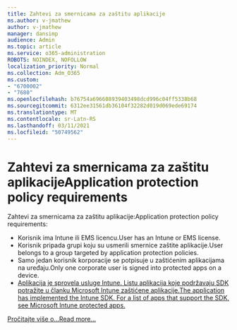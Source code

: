 ```yaml
---
title: Zahtevi za smernicama za zaštitu aplikacije
ms.author: v-jmathew
author: v-jmathew
manager: dansimp
audience: Admin
ms.topic: article
ms.service: o365-administration
ROBOTS: NOINDEX, NOFOLLOW
localization_priority: Normal
ms.collection: Adm_O365
ms.custom:
- "6700002"
- "7680"
ms.openlocfilehash: b76754a696608939403498dcd996c04ff5338b68
ms.sourcegitcommit: 6312ee31561db36104f32282d019d069ede69174
ms.translationtype: MT
ms.contentlocale: sr-Latn-RS
ms.lasthandoff: 03/11/2021
ms.locfileid: "50749562"
---
```

# <a name="application-protection-policy-requirements"></a><span data-ttu-id="76b5d-102">Zahtevi za smernicama za zaštitu aplikacije</span><span class="sxs-lookup"><span data-stu-id="76b5d-102">Application protection policy requirements</span></span>

<span data-ttu-id="76b5d-103">Zahtevi za smernicama za zaštitu aplikacije:</span><span class="sxs-lookup"><span data-stu-id="76b5d-103">Application protection policy requirements:</span></span>

- <span data-ttu-id="76b5d-104">Korisnik ima Intune ili EMS licencu.</span><span class="sxs-lookup"><span data-stu-id="76b5d-104">User has an Intune or EMS license.</span></span>
- <span data-ttu-id="76b5d-105">Korisnik pripada grupi koju su usmerili smernice zaštite aplikacije.</span><span class="sxs-lookup"><span data-stu-id="76b5d-105">User belongs to a group targeted by application protection policies.</span></span>
- <span data-ttu-id="76b5d-106">Samo jedan korisnik korporacije se potpisuje u zaštićenim aplikacijama na uređaju.</span><span class="sxs-lookup"><span data-stu-id="76b5d-106">Only one corporate user is signed into protected apps on a device.</span></span>
- [<span data-ttu-id="76b5d-107">Aplikacija je sprovela usluge Intune. Listu aplikacija koje podržavaju SDK potražite u članku Microsoft Intune zaštićene aplikacije.</span><span class="sxs-lookup"><span data-stu-id="76b5d-107">The application has implemented the Intune SDK. For a list of apps that support the SDK, see Microsoft Intune protected apps.</span></span>](https://docs.microsoft.com/mem/intune/apps/apps-supported-intune-apps)

[<span data-ttu-id="76b5d-108">Pročitajte više o...</span><span class="sxs-lookup"><span data-stu-id="76b5d-108">Read more...</span></span>](https://docs.microsoft.com/mem/intune/apps/app-protection-policy)
